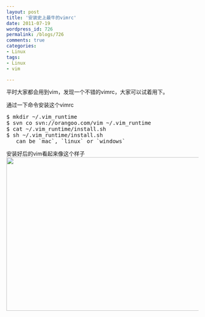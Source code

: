 ```yaml
---
layout: post
title: '安装史上最牛的vimrc'
date: 2011-07-19
wordpress_id: 726
permalink: /blogs/726
comments: true
categories:
- Linux
tags:
- Linux
- vim

---
```

平时大家都会用到vim，发现一个不错的vimrc，大家可以试着用下。

通过一下命令安装这个vimrc
<pre class="prettyprint linenums">
$ mkdir ~/.vim_runtime
$ svn co svn://orangoo.com/vim ~/.vim_runtime
$ cat ~/.vim_runtime/install.sh
$ sh ~/.vim_runtime/install.sh <system>
  <sytem> can be `mac`, `linux` or `windows`
</pre>

安装好后的vim看起来像这个样子
<img alt="" src="http://amix.dk/uploads/my_vimrc.jpg" title="vim" class="alignnone" width="600" height="403" />
